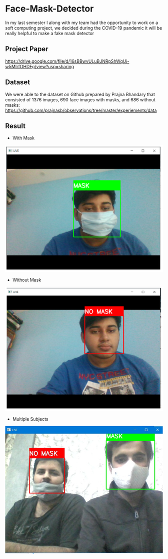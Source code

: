 # Face-Mask-Detector
In my last semester I along with my team had the opportunity to work on a soft computing project, we decided during the COVID-19 pandemic it will be really helpful to make a fake mask detector

## Project Paper
https://drive.google.com/file/d/16sBBwvULuBJNRpShWqUj-w5MIrfOHDFg/view?usp=sharing

## Dataset
We were able to the dataset on Github prepared by Prajna Bhandary that consisted of 1376
images, 690 face images with masks, and 686 without masks:
https://github.com/prajnasb/observations/tree/master/experiements/data

## Result
- With Mask

![alt text](https://github.com/PratyayMallik1006/Face-Mask-Detector/blob/main/mask.PNG?raw=true)

- Without Mask

![alt text](https://github.com/PratyayMallik1006/Face-Mask-Detector/blob/main/no-mask.PNG?raw=true)

- Multiple Subjects

![alt text](https://github.com/PratyayMallik1006/Face-Mask-Detector/blob/main/multi.jpg?raw=true)

